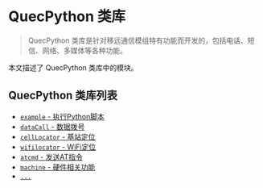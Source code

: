 # QuecPython 类库

> QuecPython 类库是针对移远通信模组特有功能而开发的，包括电话、短信、网络、多媒体等各种功能。

本文描述了 QuecPython 类库中的模块。

## QuecPython 类库列表

- [`example` - 执行Python脚本](./example.md)
- [`dataCall` - 数据拨号](./dataCall.md)
- [`cellLocator` - 基站定位](./cellLocator.md)
- [`wifilocator` - WiFi定位](./wifilocator.md)
- [`atcmd` - 发送AT指令](./atcmd.md)
- [`machine` - 硬件相关功能](./machine.md)
- [`...`](./....md)

<!--参考https://python.quectel.com/wiki/#/zh-cn/api/QuecPythonClasslib进行补充-->
